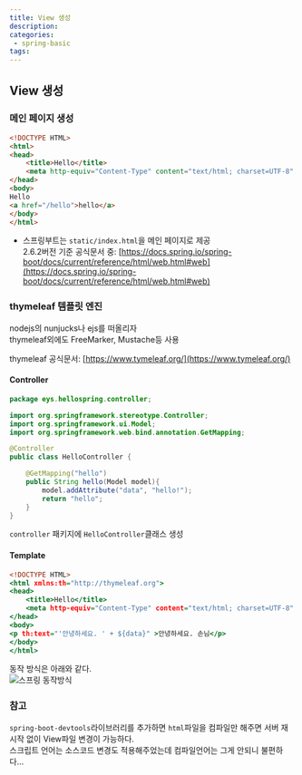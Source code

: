 ```yaml
---
title: View 생성
description:
categories:
 - spring-basic
tags:
---
```


## View 생성

### 메인 페이지 생성
```html
<!DOCTYPE HTML>
<html>
<head>
	<title>Hello</title>
	<meta http-equiv="Content-Type" content="text/html; charset=UTF-8" />
</head>
<body>
Hello
<a href="/hello">hello</a>
</body>
</html>
```
- 스프링부트는 `static/index.html`을 메인 페이지로 제공  
2.6.2버전 기준 공식문서 중: [https://docs.spring.io/spring-boot/docs/current/reference/html/web.html#web](https://docs.spring.io/spring-boot/docs/current/reference/html/web.html#web)

### thymeleaf 템플릿 엔진
nodejs의 nunjucks나 ejs를 떠올리자  
thymeleaf외에도 FreeMarker, Mustache등 사용  

thymeleaf 공식문서: [https://www.tymeleaf.org/](https://www.tymeleaf.org/)

#### Controller
```java:HelloController.java
package eys.hellospring.controller;

import org.springframework.stereotype.Controller;
import org.springframework.ui.Model;
import org.springframework.web.bind.annotation.GetMapping;

@Controller
public class HelloController {

    @GetMapping("hello")
    public String hello(Model model){
        model.addAttribute("data", "hello!");
        return "hello";
    }
}

```
`controller` 패키지에 `HelloController`클래스 생성

#### Template
```html:hello.html
<!DOCTYPE HTML>
<html xmlns:th="http://thymeleaf.org">
<head>
    <title>Hello</title>
    <meta http-equiv="Content-Type" content="text/html; charset=UTF-8" />
</head>
<body>
<p th:text="'안녕하세요. ' + ${data}" >안녕하세요. 손님</p>
</body>
</html>
```

동작 방식은 아래와 같다.  
<img alt="스프링 동작방식" src="/springboot-thymeleaf.png" />

### 참고
`spring-boot-devtools`라이브러리를 추가하면 `html`파일을 컴파일만 해주면 서버 재시작 없이 View파일 변경이 가능하다.  
스크립트 언어는 소스코드 변경도 적용해주었는데 컴파일언어는 그게 안되니 불편하다...